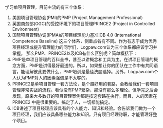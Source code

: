 学习单项目管理，目前主流的有三个体系：
1. 美国项目管理协会(PMI)的PMP (Project Management Professional)
2. 英国商务部(OGC)的受控环境下的项目管理PRINCE2 (Project in Controlled Environment)
3. 国际项目管理协调(IPMA)的项目经理能力基准ICB 4.0 (International Competence Baseline)
这三个体系，侧重点各有不同。作为有志于成为优秀项目经理或提升管理能力的同学们，Logpaw.com认为三个体系都应该学习并掌握。
那么PMP、PRINCE2以及ICB有什么区别呢？简单概括下：
1. PMP是单项目管理的百科全书，甚至以讲概念和工具为主。在讲项目管理的概念方面，PMP是讲得最好最透的。所以，如果想让你的团队在工作中有共同语言，能理解彼此要做什么，PMP培训是最佳洗脑选择。另外，Logpaw.com个人认为PMP对人的因素强调是不太够的。
2. PRINCE2是单项目管理一套方法论，是个超好用的套路，会教给我们一套项目管理非常实战的流程。看似没有PMP繁杂，那没有那么多理论。但学完之后会发现，原来大多数好的项目管理案例都是按这套路在执行。而且，人的因素在PRINCE2 中是很重要的。搞定了人，一切都能搞定。
3.  ICB讲述了项目经理应该具有的个人能力、知识和经验。会告诉我们做为一个项目经理，我们应该具备哪些能力和知识。只有项目经理称职，才能管理好整个项目。

